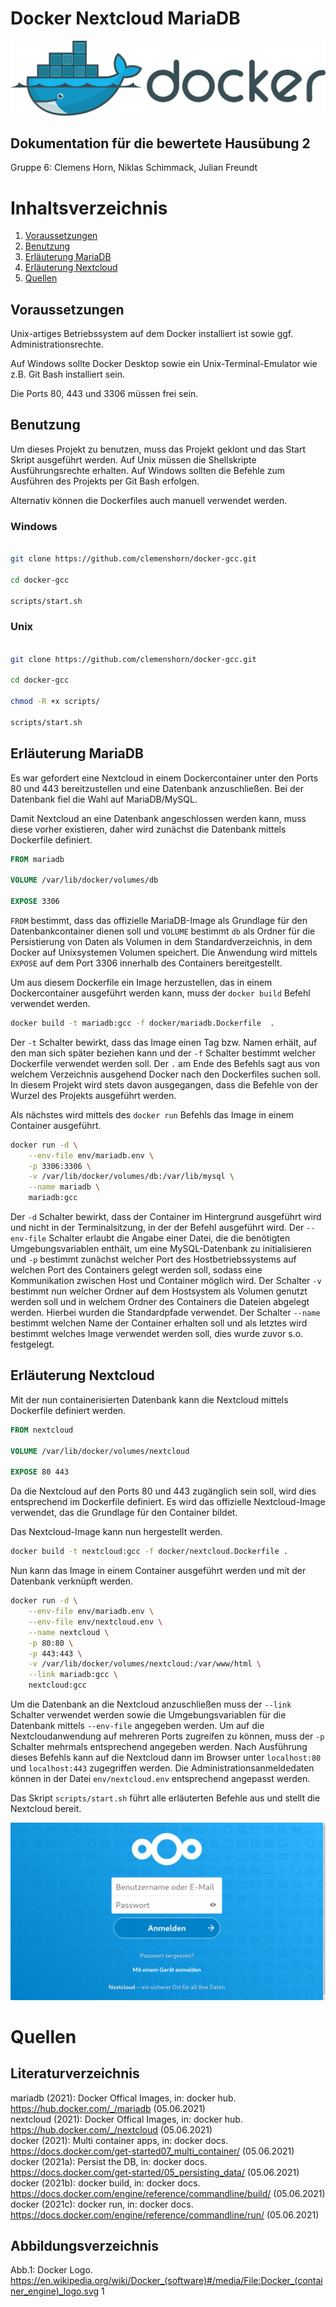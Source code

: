 # Docker Nextcloud MariaDB

[![Docker Logo](images/1920px-Docker_(container_engine)_logo.svg.png "Docker Logo")](https://en.wikipedia.org/wiki/Docker_(software)#/media/File:Docker_(container_engine)_logo.svg)

## Dokumentation für die bewertete Hausübung 2

Gruppe 6: Clemens Horn, Niklas Schimmack, Julian Freundt

# Inhaltsverzeichnis
1. [Voraussetzungen](#voraussetzungen)
2. [Benutzung](#benutzung)
3. [Erläuterung MariaDB](#erläuterung-mariadb)
4. [Erläuterung Nextcloud](#erläuterung-nextcloud)
5. [Quellen](#quellen)

## Voraussetzungen

Unix-artiges Betriebssystem auf dem Docker installiert ist sowie ggf. Administrationsrechte.

Auf Windows sollte Docker Desktop sowie ein Unix-Terminal-Emulator wie z.B. Git Bash installiert sein.

Die Ports 80, 443 und 3306 müssen frei sein.

## Benutzung

Um dieses Projekt zu benutzen, muss das Projekt geklont und das Start Skript ausgeführt werden. Auf Unix müssen die Shellskripte Ausführungsrechte erhalten. Auf Windows sollten die Befehle zum Ausführen des Projekts per Git Bash erfolgen.

Alternativ können die Dockerfiles auch manuell verwendet werden.

### Windows

```bash

git clone https://github.com/clemenshorn/docker-gcc.git

cd docker-gcc

scripts/start.sh

```

### Unix

```bash

git clone https://github.com/clemenshorn/docker-gcc.git

cd docker-gcc

chmod -R +x scripts/ 

scripts/start.sh

```

## Erläuterung MariaDB

Es war gefordert eine Nextcloud in einem Dockercontainer unter den Ports 80 und 443 bereitzustellen und eine Datenbank anzuschließen. Bei der Datenbank fiel die Wahl auf MariaDB/MySQL.

Damit Nextcloud an eine Datenbank angeschlossen werden kann, muss diese vorher existieren, daher wird zunächst die Datenbank mittels Dockerfile definiert.

```Dockerfile
FROM mariadb

VOLUME /var/lib/docker/volumes/db

EXPOSE 3306
```

`FROM` bestimmt, dass das offizielle MariaDB-Image als Grundlage für den Datenbankcontainer dienen soll und `VOLUME` bestimmt `db` als Ordner für die Persistierung von Daten als Volumen in dem Standardverzeichnis, in dem Docker auf Unixsystemen Volumen speichert. Die Anwendung wird mittels `EXPOSE` auf dem Port 3306 innerhalb des Containers bereitgestellt.  

Um aus diesem Dockerfile ein Image herzustellen, das in einem Dockercontainer ausgeführt werden kann, muss der `docker build` Befehl verwendet werden.

```bash
docker build -t mariadb:gcc -f docker/mariadb.Dockerfile  .
```

Der `-t` Schalter bewirkt, dass das Image einen Tag bzw. Namen erhält, auf den man sich später beziehen kann und der `-f` Schalter bestimmt welcher Dockerfile verwendet werden soll. Der `.` am Ende des Befehls sagt aus von welchem Verzeichnis ausgehend Docker nach den Dockerfiles suchen soll. In diesem Projekt wird stets davon ausgegangen, dass die Befehle von der Wurzel des Projekts ausgeführt werden.

Als nächstes wird mittels des `docker run` Befehls das Image in einem Container ausgeführt.

```bash
docker run -d \
    --env-file env/mariadb.env \
    -p 3306:3306 \
    -v /var/lib/docker/volumes/db:/var/lib/mysql \
    --name mariadb \
    mariadb:gcc
```

Der `-d` Schalter bewirkt, dass der Container im Hintergrund ausgeführt wird und nicht in der Terminalsitzung, in der der Befehl ausgeführt wird. Der `--env-file` Schalter erlaubt die Angabe einer Datei, die die benötigten Umgebungsvariablen enthält, um eine MySQL-Datenbank zu initialisieren und `-p` bestimmt zunächst welcher Port des Hostbetriebssystems auf welchen Port des Containers gelegt werden soll, sodass eine Kommunikation zwischen Host und Container möglich wird. Der Schalter `-v` bestimmt nun welcher Ordner auf dem Hostsystem als Volumen genutzt werden soll und in welchem Ordner des Containers die Dateien abgelegt werden. Hierbei wurden die Standardpfade verwendet. Der Schalter `--name` bestimmt welchen Name der Container erhalten soll und als letztes wird bestimmt welches Image verwendet werden soll, dies wurde zuvor s.o. festgelegt.

## Erläuterung Nextcloud

Mit der nun containerisierten Datenbank kann die Nextcloud mittels Dockerfile definiert werden.

```Dockerfile
FROM nextcloud

VOLUME /var/lib/docker/volumes/nextcloud

EXPOSE 80 443
```

Da die Nextcloud auf den Ports 80 und 443 zugänglich sein soll, wird dies entsprechend im Dockerfile definiert. Es wird das offizielle Nextcloud-Image verwendet, das die Grundlage für den Container bildet.

Das Nextcloud-Image kann nun hergestellt werden.

```bash
docker build -t nextcloud:gcc -f docker/nextcloud.Dockerfile .
```

Nun kann das Image in einem Container ausgeführt werden und mit der Datenbank verknüpft werden.

```bash
docker run -d \
    --env-file env/mariadb.env \
    --env-file env/nextcloud.env \
    --name nextcloud \
    -p 80:80 \
    -p 443:443 \
    -v /var/lib/docker/volumes/nextcloud:/var/www/html \
    --link mariadb:gcc \
    nextcloud:gcc
```

Um die Datenbank an die Nextcloud anzuschließen muss der `--link` Schalter verwendet werden sowie die Umgebungsvariablen für die Datenbank mittels `--env-file` angegeben werden. Um auf die Nextcloudanwendung auf mehreren Ports zugreifen zu können, muss der `-p` Schalter mehrmals entsprechend angegeben werden. Nach Ausführung dieses Befehls kann auf die Nextcloud dann im Browser unter `localhost:80` und `localhost:443` zugegriffen werden.
Die Administrationsanmeldedaten können in der Datei `env/nextcloud.env` entsprechend angepasst werden.

Das Skript `scripts/start.sh` führt alle erläuterten Befehle aus und stellt die Nextcloud bereit.

![Nextcloud](images/nextcloud.png "Nextcloud Anmeldebildschirm")

# Quellen
## Literaturverzeichnis
mariadb (2021): Docker Offical Images, in: docker hub. <https://hub.docker.com/_/mariadb> (05.06.2021)<br>
nextcloud (2021): Docker Offical Images, in: docker hub. <https://hub.docker.com/_/nextcloud> (05.06.2021)<br>
docker (2021): Multi container apps, in: docker docs. <https://docs.docker.com/get-started07_multi_container/> (05.06.2021)<br>
docker (2021a): Persist the DB, in: docker docs. <https://docs.docker.com/get-started/05_persisting_data/> (05.06.2021)<br>
docker (2021b): docker build, in: docker docs. <https://docs.docker.com/engine/reference/commandline/build/> (05.06.2021)<br>
docker (2021c): docker run, in: docker docs. <https://docs.docker.com/engine/reference/commandline/run/> (05.06.2021)<br>

## Abbildungsverzeichnis
Abb.1: Docker Logo. <https://en.wikipedia.org/wiki/Docker_(software)#/media/File:Docker_(container_engine)_logo.svg> 1<br>
